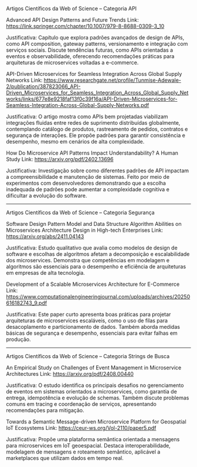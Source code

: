Artigos Científicos da Web of Science – Categoria API

Advanced API Design Patterns and Future Trends Link: https://link.springer.com/chapter/10.1007/979-8-8688-0309-3_10

Justificativa: Capítulo que explora padrões avançados de design de APIs, como API composition, gateway patterns, versionamento e integração com serviços sociais. Discute tendências futuras, como APIs orientadas a eventos e observabilidade, oferecendo recomendações práticas para arquiteturas de microservices voltadas a e-commerce.

API-Driven Microservices for Seamless Integration Across Global Supply Networks Link: https://www.researchgate.net/profile/Tunmise-Adewale-2/publication/387823066_API-Driven_Microservices_for_Seamless_Integration_Across_Global_Supply_Networks/links/677e8e9218faf13f0c39f16a/API-Driven-Microservices-for-Seamless-Integration-Across-Global-Supply-Networks.pdf

Justificativa: O artigo mostra como APIs bem projetadas viabilizam integrações fluidas entre redes de suprimento distribuídas globalmente, contemplando catálogo de produtos, rastreamento de pedidos, contratos e segurança de interações. Ele propõe padrões para garantir consistência e desempenho, mesmo em cenários de alta complexidade.

How Do Microservice API Patterns Impact Understandability? A Human Study Link: https://arxiv.org/pdf/2402.13696

Justificativa: Investigação sobre como diferentes padrões de API impactam a compreensibilidade e manutenção de sistemas. Feito por meio de experimentos com desenvolvedores demonstrando que a escolha inadequada de padrões pode aumentar a complexidade cognitiva e dificultar a evolução do software.

------------------------------------------------------------------------

Artigos Científicos da Web of Science – Categoria Segurança

Software Design Pattern Model and Data Structure Algorithm Abilities on Microservices Architecture Design in High-tech Enterprises Link: https://arxiv.org/abs/2411.04143

Justificativa: Estudo qualitativo que avalia como modelos de design de software e escolhas de algoritmos afetam a decomposição e escalabilidade dos microservices. Demonstra que competências em modelagem e algoritmos são essenciais para o desempenho e eficiência de arquiteturas em empresas de alta tecnologia.

Development of a Scalable Microservices Architecture for E-Commerce Link: https://www.computationalengineeringjournal.com/uploads/archives/20250616182743_9.pdf

Justificativa: Este paper curto apresenta boas práticas para projetar arquiteturas de microservices escaláveis, como o uso de filas para desacoplamento e particionamento de dados. Também aborda medidas básicas de segurança e desempenho, essenciais para evitar falhas em produção.

------------------------------------------------------------------------

Artigos Científicos da Web of Science – Categoria Strings de Busca

An Empirical Study on Challenges of Event Management in Microservice Architectures Link: https://arxiv.org/pdf/2408.00440

Justificativa: O estudo identifica os principais desafios no gerenciamento de eventos em sistemas orientados a microservices, como garantia de entrega, idempotência e evolução de schemas. Também discute problemas comuns em tracing e coordenação de serviços, apresentando recomendações para mitigação.

Towards a Semantic Message-driven Microservice Platform for Geospatial IoT Ecosystems Link: https://ceur-ws.org/Vol-2110/paper5.pdf

Justificativa: Propõe uma plataforma semântica orientada a mensagens para microservices em IoT geoespacial. Destaca interoperabilidade, modelagem de mensagens e roteamento semântico, aplicável a marketplaces que utilizam dados em tempo real.

